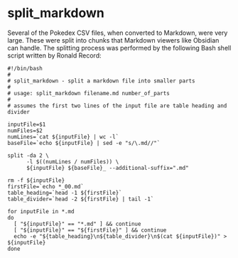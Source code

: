 # split_markdown

Several of the Pokedex CSV files, when converted to Markdown, were very large. These were split into chunks that Markdown viewers like Obsidian can handle. The splitting process was performed by the following Bash shell script written by Ronald Record:

```shell
#!/bin/bash
#
# split_markdown - split a markdown file into smaller parts
#
# usage: split_markdown filename.md number_of_parts
#
# assumes the first two lines of the input file are table heading and divider

inputFile=$1
numFiles=$2
numLines=`cat ${inputFile} | wc -l`
baseFile=`echo ${inputFile} | sed -e "s/\.md//"`

split -da 2 \
      -l $((numLines / numFiles)) \
      ${inputFile} ${baseFile}_ --additional-suffix=".md"

rm -f ${inputFile}
firstFile=`echo *_00.md`
table_heading=`head -1 ${firstFile}`
table_divider=`head -2 ${firstFile} | tail -1`

for inputFile in *.md
do
  [ "${inputFile}" == "*.md" ] && continue
  [ "${inputFile}" == "${firstFile}" ] && continue
  echo -e "${table_heading}\n${table_divider}\n$(cat ${inputFile})" > ${inputFile}
done
```
